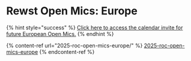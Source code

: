 # Rewst Open Mics: Europe

{% hint style="success" %}
[Click here to access the calendar invite for future European Open Mics.](https://go.rew.st/open-mic?hs_preview=BFeQDWBI-187816500244)
{% endhint %}

{% content-ref url="2025-roc-open-mics-europe/" %}
[2025-roc-open-mics-europe](2025-roc-open-mics-europe/)
{% endcontent-ref %}
